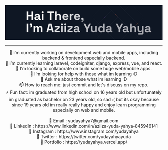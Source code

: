 <img src="https://raw.githubusercontent.com/yudayahya/yudayahya/main/public/images/bg-banner.jpeg"/>
<hr>
<p align="center">
🔭 I’m currently working on development web and mobile apps, including backend & frontend especially backend.<br>
🌱 I’m currently learning laravel, codeigniter, django, express, vue, and react.<br>
👯 I’m looking to collaborate on build some huge web/mobile apps.<br>
🤔 I’m looking for help with those what im learning :D<br>
💬 Ask me about those what im learning :D<br>
📫 How to reach me: just commit and let's discuss on my repo.<br>
⚡ Fun fact: im graduated from high school on 16 years old but unfortunately im graduated as bachelor on 23 years old, so sad :( but its okay because since 19 years old im really really happy and enjoy learn programming especially on web and mobile.<br><br>
📧 Email : yudayahya7@gmail.com <br>
🔗 LinkedIn : https://www.linkedin.com/in/aziiza-yuda-yahya-845946141 <br>
🔗 Instagram : https://www.instagram.com/yudayahya <br>
🔗 Twitter : https://twitter.com/yudayahyayuda <br>
🔗 Portfolio : https://yudayahya.vercel.app/ <br>
</p>
